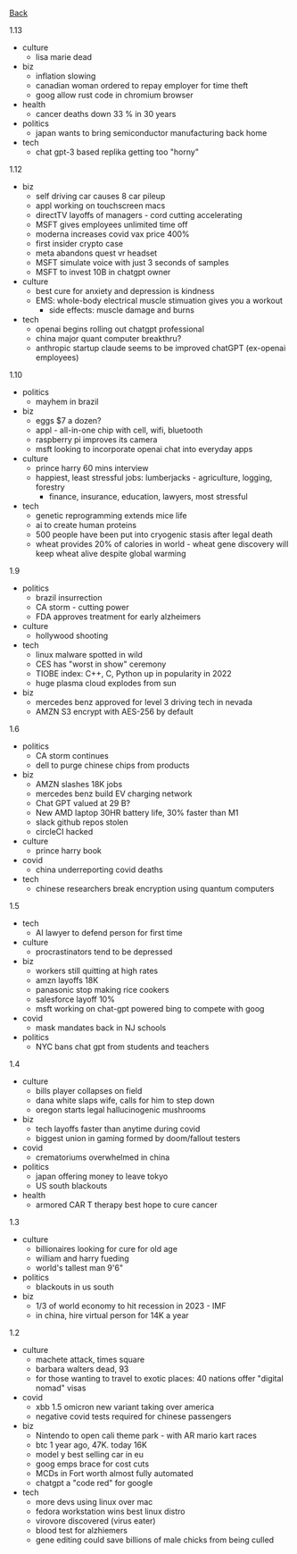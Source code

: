 [Back](index.md)

1.13
- culture
  - lisa marie dead
- biz
  - inflation slowing
  - canadian woman ordered to repay employer for time theft
  - goog allow rust code in chromium browser
- health
  - cancer deaths down 33 % in 30 years
- politics
  - japan wants to bring semiconductor manufacturing back home
- tech
  - chat gpt-3 based replika getting too "horny"

1.12
- biz
  - self driving car causes 8 car pileup
  - appl working on touchscreen macs
  - directTV layoffs of managers - cord cutting accelerating
  - MSFT gives employees unlimited time off
  - moderna increases covid vax price 400%
  - first insider crypto case
  - meta abandons quest vr headset
  - MSFT simulate voice with just 3 seconds of samples
  - MSFT to invest 10B in chatgpt owner
- culture
  - best cure for anxiety and depression is kindness
  - EMS: whole-body electrical muscle stimuation gives you a workout
    - side effects: muscle damage and burns
- tech
  - openai begins rolling out chatgpt professional
  - china major quant computer breakthru?
  - anthropic startup claude seems to be improved chatGPT (ex-openai employees)

1.10
- politics
  - mayhem in brazil
- biz
  - eggs $7 a dozen?
  - appl - all-in-one chip with cell, wifi, bluetooth
  - raspberry pi improves its camera
  - msft looking to incorporate openai chat into everyday apps
- culture
  - prince harry 60 mins interview
  - happiest, least stressful jobs: lumberjacks - agriculture, logging, forestry
    - finance, insurance, education, lawyers, most stressful
- tech
  - genetic reprogramming extends mice life
  - ai to create human proteins
  - 500 people have been put into cryogenic stasis after legal death
  - wheat provides 20% of calories in world - wheat gene discovery will keep wheat alive despite global warming

1.9
- politics
  - brazil insurrection
  - CA storm - cutting power
  - FDA approves treatment for early alzheimers
- culture
  - hollywood shooting
- tech
  - linux malware spotted in wild
  - CES has "worst in show" ceremony
  - TIOBE index: C++, C, Python up in popularity in 2022
  - huge plasma cloud explodes from sun
- biz
  - mercedes benz approved for level 3 driving tech in nevada
  - AMZN S3 encrypt with AES-256 by default

1.6
- politics
  - CA storm continues
  - dell to purge chinese chips from products
- biz
  - AMZN slashes 18K jobs
  - mercedes benz build EV charging network
  - Chat GPT valued at 29 B?
  - New AMD laptop 30HR battery life, 30% faster than M1
  - slack github repos stolen
  - circleCI hacked
- culture
  - prince harry book
- covid
  - china underreporting covid deaths
- tech
  - chinese researchers break encryption using quantum computers

1.5
- tech
  - AI lawyer to defend person for first time
- culture
  - procrastinators tend to be depressed
- biz
  - workers still quitting at high rates
  - amzn layoffs 18K
  - panasonic stop making rice cookers
  - salesforce layoff 10%
  - msft working on chat-gpt powered bing to compete with goog
- covid
  - mask mandates back in NJ schools
- politics
  - NYC bans chat gpt from students and teachers

1.4
- culture
  - bills player collapses on field
  - dana white slaps wife, calls for him to step down
  - oregon starts legal hallucinogenic mushrooms
- biz
  - tech layoffs faster than anytime during covid
  - biggest union in gaming formed by doom/fallout testers
- covid
  - crematoriums overwhelmed in china
- politics
  - japan offering money to leave tokyo
  - US south blackouts
- health
  - armored CAR T therapy best hope to cure cancer

1.3
- culture
  - billionaires looking for cure for old age
  - william and harry fueding
  - world's tallest man 9'6"
- politics
  - blackouts in us south
- biz
  - 1/3 of world economy to hit recession in 2023 - IMF
  - in china, hire virtual person for 14K a year

1.2
- culture
  - machete attack, times square
  - barbara walters dead, 93
  - for those wanting to travel to exotic places: 40 nations offer "digital nomad" visas
- covid
  - xbb 1.5 omicron new variant taking over america
  - negative covid tests required for chinese passengers
- biz
  - Nintendo to open cali theme park - with AR mario kart races
  - btc 1 year ago, 47K.  today 16K
  - model y best selling car in eu
  - goog emps brace for cost cuts
  - MCDs in Fort worth almost fully automated
  - chatgpt a "code red" for google
- tech
  - more devs using linux over mac
  - fedora workstation wins best linux distro
  - virovore discovered (virus eater)
  - blood test for alzhiemers
  - gene editing could save billions of male chicks from being culled